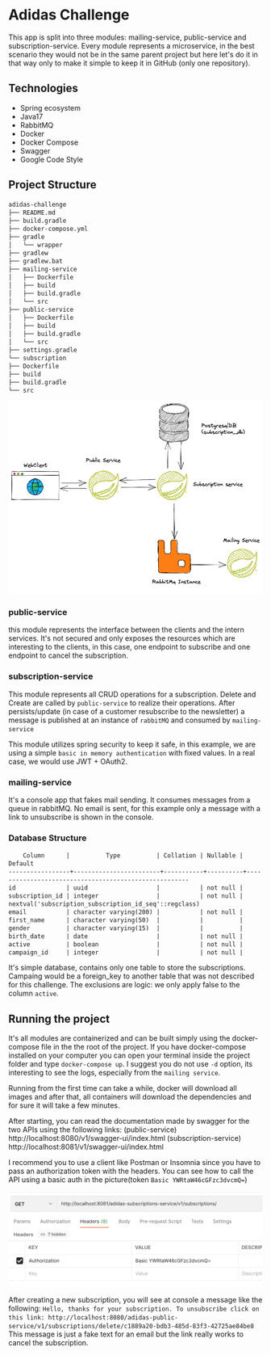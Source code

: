# Adidas Challenge
This app is split into three modules: mailing-service, public-service and subscription-service.
Every module represents a microservice, in the best scenario they would not be in the same parent
project but here let's do it in that way only to make it simple to keep it in GitHub (only one repository).

## Technologies
- Spring ecosystem
- Java17
- RabbitMQ
- Docker
- Docker Compose
- Swagger
- Google Code Style

## Project Structure
```
adidas-challenge
├── README.md
├── build.gradle
├── docker-compose.yml
├── gradle
│   └── wrapper
├── gradlew
├── gradlew.bat
├── mailing-service
│   ├── Dockerfile
│   ├── build
│   ├── build.gradle
│   └── src
├── public-service
│   ├── Dockerfile
│   ├── build
│   ├── build.gradle
│   └── src
├── settings.gradle
└── subscription
├── Dockerfile
├── build
├── build.gradle
└── src
```

<img src="_img/architecture.png" alt="architecture" width="600"/>

### public-service
this module represents the interface between the clients and the intern services. It's not secured
and only exposes the resources which are interesting to the clients, in this case, one endpoint to
subscribe and one endpoint to cancel the subscription.

### subscription-service
This module represents all CRUD operations for a subscription. Delete and Create are called by
`public-service` to realize their operations.
After persists/update (in case of a customer resubscribe to the newsletter) a message is published
at an instance of `rabbitMQ` and consumed by `mailing-service`

This module utilizes spring security to keep it safe, in this example, we are using a simple
`basic in memory authentication` with fixed values. In a real case, we would use JWT + OAuth2.

### mailing-service
It's a console app that fakes mail sending. It consumes messages from a queue in rabbitMQ.
No email is sent, for this example only a message with a link to unsubscribe is shown in the
console.

### Database Structure
```
    Column      |          Type          | Collation | Nullable |                        Default                        
-----------------+------------------------+-----------+----------+------------------------------------------------------
id              | uuid                   |           | not null |                                                       
subscription_id | integer                |           | not null | nextval('subscription_subscription_id_seq'::regclass) 
email           | character varying(200) |           | not null |                                                       
first_name      | character varying(50)  |           |          |                                                       
gender          | character varying(15)  |           |          |                                                       
birth_date      | date                   |           | not null |                                                       
active          | boolean                |           | not null |                                                       
campaign_id     | integer                |           | not null |                                                       
```

It's simple database, contains only one table to store the subscriptions. Campaing would be a foreign_key to another table that was not described for this challenge.
The exclusions are logic: we only apply false to the column `active`.

## Running the project
It's all modules are containerized and can be built simply using the docker-compose file in the
the root of the project.
If you have docker-compose installed on your computer you can open your terminal inside the project folder and type `docker-compose up`.
I suggest you do not use `-d` option, its interesting to see the logs, especially from the `mailing service`.

Running from the first time can take a while, docker will download all images and after that, all containers will download the dependencies and for sure it will take a few minutes.

After starting, you can read the documentation made by swagger for the two APIs using the following links:
(public-service) http://localhost:8080/v1/swagger-ui/index.html
(subscription-service) http://localhost:8081/v1/swagger-ui/index.html

I recommend you to use a client like Postman or Insomnia since you have to pass an authorization token with the headers.
You can see how to call the API using a basic auth in the picture(token `Basic YWRtaW46cGFzc3dvcmQ=`)

<img src="_img/postman_request_example.png" alt="architecture" width="600"/>

After creating a new subscription, you will see at console a message like the following:
`Hello, thanks for your subscription. To unsubscribe click on this link: http://localhost:8080/adidas-public-service/v1/subscriptions/delete/c1889a20-bdb3-485d-83f3-42725ae84be8`
This message is just a fake text for an email but the link really works to cancel the subscription.


